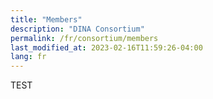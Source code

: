 ```yaml
---
title: "Members"
description: "DINA Consortium"
permalink: /fr/consortium/members
last_modified_at: 2023-02-16T11:59:26-04:00
lang: fr
---
```


TEST
